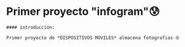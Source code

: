 # Primer proyecto  "infogram"😰 
```
#### introducción:

Primer proyecto de *DISPOSITIVOS MOVILES* almacena fotografias 🤓   
